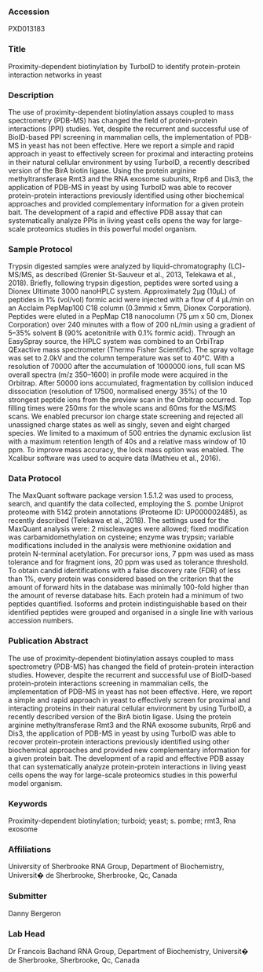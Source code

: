 ### Accession
PXD013183

### Title
Proximity-dependent biotinylation by TurboID to identify protein-protein interaction networks in yeast

### Description
The use of proximity-dependent biotinylation assays coupled to mass spectrometry (PDB-MS) has changed the field of protein-protein interactions (PPI) studies. Yet, despite the recurrent and successful use of BioID-based PPI screening in mammalian cells, the implementation of PDB-MS in yeast has not been effective. Here we report a simple and rapid approach in yeast to effectively screen for proximal and interacting proteins in their natural cellular environment by using TurboID, a recently described version of the BirA biotin ligase. Using the protein arginine methyltransferase Rmt3 and the RNA exosome subunits, Rrp6 and Dis3, the application of PDB-MS in yeast by using TurboID was able to recover protein-protein interactions previously identified using other biochemical approaches and provided complementary information for a given protein bait. The development of a rapid and effective PDB assay that can systematically analyze PPIs in living yeast cells opens the way for large-scale proteomics studies in this powerful model organism.

### Sample Protocol
Trypsin digested samples were analyzed by liquid-chromatography (LC)-MS/MS, as described (Grenier St-Sauveur et al., 2013, Telekawa et al., 2018). Briefly, following trypsin digestion, peptides were sorted using a Dionex Ultimate 3000 nanoHPLC system. Approximately 2µg (10µL) of peptides in 1% (vol/vol) formic acid were injected with a flow of 4 µL/min on an Acclaim PepMap100 C18 column (0.3mmid x 5mm, Dionex Corporation). Peptides were eluted in a PepMap C18 nanocolumn (75 µm x 50 cm, Dionex Corporation) over 240 minutes with a flow of 200 nL/min using a gradient of 5–35% solvent B (90% acetonitrile with 0.1% formic acid). Through an EasySpray source, the HPLC system was combined to an OrbiTrap QExactive mass spectrometer (Thermo Fisher Scientific). The spray voltage was set to 2.0kV and the column temperature was set to 40°C. With a resolution of 70000 after the accumulation of 1000000 ions, full scan MS overall spectra (m/z 350–1600) in profile mode were acquired in the Orbitrap. After 50000 ions accumulated, fragmentation by collision induced dissociation (resolution of 17500, normalised energy 35%) of the 10 strongest peptide ions from the preview scan in the Orbitrap occurred. Top filling times were 250ms for the whole scans and 60ms for the MS/MS scans. We enabled precursor ion charge state screening and rejected all unassigned charge states as well as singly, seven and eight charged species. We limited to a maximum of 500 entries the dynamic exclusion list with a maximum retention length of 40s and a relative mass window of 10 ppm. To improve mass accuracy, the lock mass option was enabled. The Xcalibur software was used to acquire data (Mathieu et al., 2016).

### Data Protocol
The MaxQuant software package version 1.5.1.2 was used to process, search, and quantify the data collected, employing the S. pombe Uniprot proteome with 5142 protein annotations (Proteome ID: UP000002485), as recently described (Telekawa et al., 2018). The settings used for the MaxQuant analysis were: 2 miscleavages were allowed; fixed modification was carbamidomethylation on cysteine; enzyme was trypsin; variable modifications included in the analysis were methionine oxidation and protein N-terminal acetylation. For precursor ions, 7 ppm was used as mass tolerance and for fragment ions, 20 ppm was used as tolerance threshold. To obtain candid identifications with a false discovery rate (FDR) of less than 1%, every protein was considered based on the criterion that the amount of forward hits in the database was minimally 100-fold higher than the amount of reverse database hits. Each protein had a minimum of two peptides quantified. Isoforms and protein indistinguishable based on their identified peptides were grouped and organised in a single line with various accession numbers.

### Publication Abstract
The use of proximity-dependent biotinylation assays coupled to mass spectrometry (PDB-MS) has changed the field of protein-protein interaction studies. However, despite the recurrent and successful use of BioID-based protein-protein interactions screening in mammalian cells, the implementation of PDB-MS in yeast has not been effective. Here, we report a simple and rapid approach in yeast to effectively screen for proximal and interacting proteins in their natural cellular environment by using TurboID, a recently described version of the BirA biotin ligase. Using the protein arginine methyltransferase Rmt3 and the RNA exosome subunits, Rrp6 and Dis3, the application of PDB-MS in yeast by using TurboID was able to recover protein-protein interactions previously identified using other biochemical approaches and provided new complementary information for a given protein bait. The development of a rapid and effective PDB assay that can systematically analyze protein-protein interactions in living yeast cells opens the way for large-scale proteomics studies in this powerful model organism.

### Keywords
Proximity-dependent biotinylation; turboid; yeast; s. pombe; rmt3, Rna exosome

### Affiliations
University of Sherbrooke
RNA Group, Department of Biochemistry, Universit� de Sherbrooke, Sherbrooke, Qc, Canada

### Submitter
Danny Bergeron

### Lab Head
Dr Francois Bachand
RNA Group, Department of Biochemistry, Universit� de Sherbrooke, Sherbrooke, Qc, Canada


